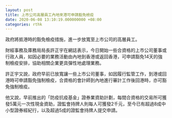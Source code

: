 ```yaml
---
layout: post
title: 上市公司高層員工內地來港可申請豁免檢疫
date: 2020-06-08 13:10:19.000000000 +08:00
categories: rthk
---
```


政府將抵港時的豁免檢疫措施，進一步放寬至上市公司的高層員工。

財經事務及庫務局局長許正宇在網誌表示，今日開始一些合資格的上市公司董事或行政人員，如因必要的業務活動由內地到香港或返回香港，可申請豁免14天的強制檢疫安排，協助相關企業更具彈性地處理業務。

許正宇又說，政府早前已放寬讓一些上市公司董事，如因履行監管工作，到港或回港時可申請豁免強制檢疫，合資格的會計師到內地進行審計工作後回港時，亦可豁免強制檢疫。

他又說，早前推出的「防疫抗疫基金」證券業資助計劃，每間合資格的交易所可獲發5萬元一次性現金資助，證監會持牌人則每人可獲發2千元，至今已有超過8成中小型證券經紀行，以及超過5成的證監會持牌人提交申請。
